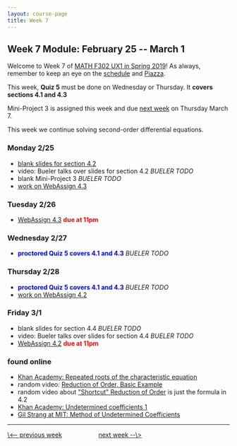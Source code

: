 ```yaml
---
layout: course-page
title: Week 7
---
```


## Week 7 Module: February 25 -- March 1

Welcome to Week 7 of [MATH F302 UX1 in Spring 2019](index.html)!  As always, remember to keep an eye on the [schedule](schedule.pdf) and [Piazza](https://piazza.com/uaf/spring2019/math302ux1/home).

This week, **Quiz 5** must be done on Wednesday or Thursday.  It **covers sections 4.1 and 4.3**

Mini-Project 3 is assigned this week and due [next week](week8) on Thursday March 7.

This week we continue solving second-order differential equations.

### Monday 2/25
* [blank slides for section 4.2](assets/slides/4-2.pdf)
* video: Bueler talks over slides for section 4.2 _BUELER TODO_
* blank Mini-Project 3 _BUELER TODO_
* [work on WebAssign 4.3](https://www.webassign.net/)

### Tuesday 2/26
* [WebAssign 4.3](https://www.webassign.net/) <span style="color:red">**due at 11pm**</span>

### Wednesday 2/27
* <span style="color:blue">**proctored Quiz 5 covers 4.1 and 4.3**</span> _BUELER TODO_

### Thursday 2/28
* <span style="color:blue">**proctored Quiz 5 covers 4.1 and 4.3**</span> _BUELER TODO_
* [work on WebAssign 4.2](https://www.webassign.net/)

### Friday 3/1
* blank slides for section 4.4 _BUELER TODO_
* video: Bueler talks over slides for section 4.4 _BUELER TODO_
* [WebAssign 4.2](https://www.webassign.net/) <span style="color:red">**due at 11pm**</span>

### found online
* [Khan Academy: Repeated roots of the characteristic equation](https://www.khanacademy.org/math/differential-equations/second-order-differential-equations/modal/v/repeated-roots-of-the-characteristic-equation)
* random video: [Reduction of Order, Basic Example](https://www.youtube.com/watch?v=oQSFW8BIrY0)
* random video about ["Shortcut" Reduction of Order](https://www.youtube.com/watch?v=Jm395-EPQ1Y) is just the formula in 4.2
* [Khan Academy: Undetermined coefficients 1](https://www.khanacademy.org/math/differential-equations/second-order-differential-equations/modal/v/undetermined-coefficients-1)
* [Gil Strang at MIT: Method of Undetermined Coefficients](https://ocw.mit.edu/resources/res-18-009-learn-differential-equations-up-close-with-gilbert-strang-and-cleve-moler-fall-2015/differential-equations-and-linear-algebra/second-order-equations/method-of-undetermined-coefficients/)

<hr>
<a align="left" href="week6">\<-- previous week</a>  &nbsp; &nbsp; &nbsp; &nbsp; &nbsp; &nbsp; &nbsp; &nbsp; &nbsp; &nbsp; <a align="right" href="week8">next week --\></a>
